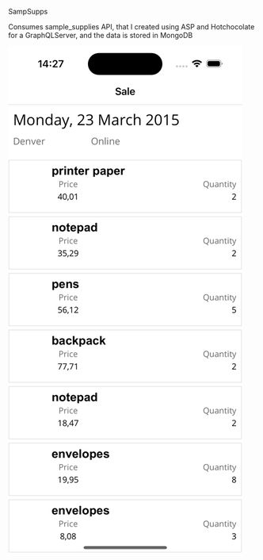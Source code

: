 SampSupps

Consumes sample_supplies API, that I created using ASP and Hotchocolate for a GraphQLServer, and the data is stored in MongoDB

![ScreenShot](/SampSupps/SampSupps/screenshots/latest.png)
